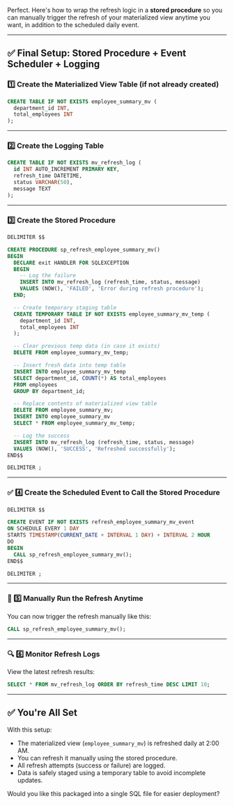 Perfect. Here's how to wrap the refresh logic in a **stored procedure** so you can manually trigger the refresh of your materialized view anytime you want, in addition to the scheduled daily event.

---

## ✅ Final Setup: Stored Procedure + Event Scheduler + Logging

### 1️⃣ Create the Materialized View Table (if not already created)

```sql
CREATE TABLE IF NOT EXISTS employee_summary_mv (
  department_id INT,
  total_employees INT
);
```

---

### 2️⃣ Create the Logging Table

```sql
CREATE TABLE IF NOT EXISTS mv_refresh_log (
  id INT AUTO_INCREMENT PRIMARY KEY,
  refresh_time DATETIME,
  status VARCHAR(50),
  message TEXT
);
```

---

### 3️⃣ Create the Stored Procedure

```sql
DELIMITER $$

CREATE PROCEDURE sp_refresh_employee_summary_mv()
BEGIN
  DECLARE exit HANDLER FOR SQLEXCEPTION
  BEGIN
    -- Log the failure
    INSERT INTO mv_refresh_log (refresh_time, status, message)
    VALUES (NOW(), 'FAILED', 'Error during refresh procedure');
  END;

  -- Create temporary staging table
  CREATE TEMPORARY TABLE IF NOT EXISTS employee_summary_mv_temp (
    department_id INT,
    total_employees INT
  );

  -- Clear previous temp data (in case it exists)
  DELETE FROM employee_summary_mv_temp;

  -- Insert fresh data into temp table
  INSERT INTO employee_summary_mv_temp
  SELECT department_id, COUNT(*) AS total_employees
  FROM employees
  GROUP BY department_id;

  -- Replace contents of materialized view table
  DELETE FROM employee_summary_mv;
  INSERT INTO employee_summary_mv
  SELECT * FROM employee_summary_mv_temp;

  -- Log the success
  INSERT INTO mv_refresh_log (refresh_time, status, message)
  VALUES (NOW(), 'SUCCESS', 'Refreshed successfully');
END$$

DELIMITER ;
```

---

### ✅ 4️⃣ Create the Scheduled Event to Call the Stored Procedure

```sql
DELIMITER $$

CREATE EVENT IF NOT EXISTS refresh_employee_summary_mv_event
ON SCHEDULE EVERY 1 DAY
STARTS TIMESTAMP(CURRENT_DATE + INTERVAL 1 DAY) + INTERVAL 2 HOUR
DO
BEGIN
  CALL sp_refresh_employee_summary_mv();
END$$

DELIMITER ;
```

---

### 🚀 5️⃣ Manually Run the Refresh Anytime

You can now trigger the refresh manually like this:

```sql
CALL sp_refresh_employee_summary_mv();
```

---

### 🔍 6️⃣ Monitor Refresh Logs

View the latest refresh results:

```sql
SELECT * FROM mv_refresh_log ORDER BY refresh_time DESC LIMIT 10;
```

---

## ✅ You're All Set

With this setup:

* The materialized view (`employee_summary_mv`) is refreshed daily at 2:00 AM.
* You can refresh it manually using the stored procedure.
* All refresh attempts (success or failure) are logged.
* Data is safely staged using a temporary table to avoid incomplete updates.

Would you like this packaged into a single SQL file for easier deployment?
